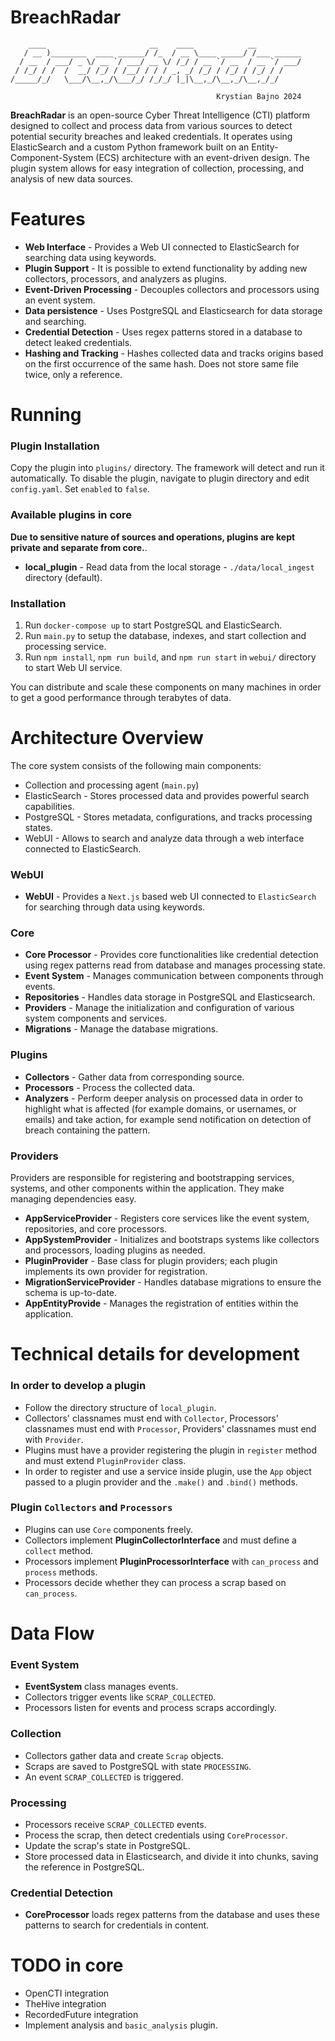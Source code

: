 # BreachRadar
```
    ____                       __    ____            __          
   / __ )________  ____ ______/ /_  / __ \____ _____/ /___ ______
  / __  / ___/ _ \/ __ `/ ___/ __ \/ /_/ / __ `/ __  / __ `/ ___/
 / /_/ / /  /  __/ /_/ / /__/ / / / _, _/ /_/ / /_/ / /_/ / /    
/_____/_/   \___/\__,_/\___/_/ /_/_/ |_|\__,_/\__,_/\__,_/_/     

                                              Krystian Bajno 2024
```

**BreachRadar** is an open-source Cyber Threat Intelligence (CTI) platform designed to collect and process data from various sources to detect potential security breaches and leaked credentials. It operates using ElasticSearch and a custom Python framework built on an Entity-Component-System (ECS) architecture with an event-driven design. The plugin system allows for easy integration of collection, processing, and analysis of new data sources.

# Features
- **Web Interface** - Provides a Web UI connected to ElasticSearch for searching data using keywords.
- **Plugin Support** - It is possible to extend functionality by adding new collectors, processors, and analyzers as plugins.
- **Event-Driven Processing** - Decouples collectors and processors using an event system.
- **Data persistence** - Uses PostgreSQL and Elasticsearch for data storage and searching.
- **Credential Detection** - Uses regex patterns stored in a database to detect leaked credentials.
- **Hashing and Tracking** - Hashes collected data and tracks origins based on the first occurrence of the same hash. Does not store same file twice, only a reference.

# Running
### Plugin Installation
Copy the plugin into `plugins/` directory. The framework will detect and run it automatically. To disable the plugin, navigate to plugin directory and edit `config.yaml`. Set `enabled` to `false`.

### Available plugins in core
**Due to sensitive nature of sources and operations, plugins are kept private and separate from core.**.
- **local_plugin** - Read data from the local storage - `./data/local_ingest` directory (default).

### Installation
1. Run `docker-compose up` to start PostgreSQL and ElasticSearch.
2. Run `main.py` to setup the database, indexes, and start collection and processing service.
3. Run `npm install`, `npm run build`, and `npm run start` in `webui/` directory to start Web UI service.

You can distribute and scale these components on many machines in order to get a good performance through terabytes of data.

# Architecture Overview
The core system consists of the following main components:

- Collection and processing agent (`main.py`)
- ElasticSearch - Stores processed data and provides powerful search capabilities.
- PostgreSQL - Stores metadata, configurations, and tracks processing states.
- WebUI - Allows to search and analyze data through a web interface connected to ElasticSearch.

### WebUI
- **WebUI** - Provides a `Next.js` based web UI connected to `ElasticSearch` for searching through data using keywords.

### Core
- **Core Processor** - Provides core functionalities like credential detection using regex patterns read from database and manages processing state.
- **Event System** - Manages communication between components through events.
- **Repositories** - Handles data storage in PostgreSQL and Elasticsearch.
- **Providers** - Manage the initialization and configuration of various system components and services.
- **Migrations** - Manage the database migrations.

### Plugins
- **Collectors** - Gather data from corresponding source.
- **Processors** - Process the collected data.
- **Analyzers** - Perform deeper analysis on processed data in order to highlight what is affected (for example domains, or usernames, or emails) and take action, for example send notification on detection of breach containing the pattern.

### Providers
Providers are responsible for registering and bootstrapping services, systems, and other components within the application. They make managing dependencies easy.

- **AppServiceProvider** - Registers core services like the event system, repositories, and core processors.
- **AppSystemProvider** - Initializes and bootstraps systems like collectors and processors, loading plugins as needed.
- **PluginProvider** - Base class for plugin providers; each plugin implements its own provider for registration.
- **MigrationServiceProvider** - Handles database migrations to ensure the schema is up-to-date.
- **AppEntityProvide** - Manages the registration of entities within the application.

# Technical details for development
### In order to develop a plugin
- Follow the directory structure of `local_plugin`.
- Collectors' classnames must end with `Collector`, Processors' classnames must end with `Processor`, Providers' classnames must end with `Provider`.
- Plugins must have a provider registering the plugin in `register` method and must extend `PluginProvider` class.
- In order to register and use a service inside plugin, use the `App` object passed to a plugin provider and the `.make()` and `.bind()` methods.

### Plugin `Collectors` and `Processors`
- Plugins can use `Core` components freely.
- Collectors implement **PluginCollectorInterface** and must define a `collect` method.
- Processors implement **PluginProcessorInterface** with `can_process` and `process` methods.
- Processors decide whether they can process a scrap based on `can_process`.

# Data Flow
### Event System
- **EventSystem** class manages events.
- Collectors trigger events like `SCRAP_COLLECTED`.
- Processors listen for events and process scraps accordingly.

### Collection
- Collectors gather data and create `Scrap` objects.
- Scraps are saved to PostgreSQL with state `PROCESSING`.
- An event `SCRAP_COLLECTED` is triggered.

### Processing
- Processors receive `SCRAP_COLLECTED` events.
- Process the scrap, then detect credentials using `CoreProcessor`.
- Update the scrap's state in PostgreSQL.
- Store processed data in Elasticsearch, and divide it into chunks, saving the reference in PostgreSQL.

### Credential Detection
- **CoreProcessor** loads regex patterns from the database and uses these patterns to search for credentials in content.

# TODO in core
- OpenCTI integration
- TheHive integration
- RecordedFuture integration
- Implement analysis and `basic_analysis` plugin.